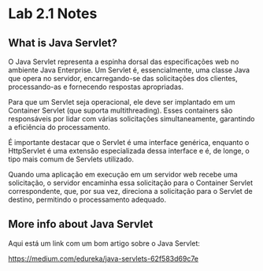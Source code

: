 # Lab 2.1 Notes

## What is Java Servlet?

O Java Servlet representa a espinha dorsal das especificações web no ambiente Java Enterprise. Um Servlet é, essencialmente, uma classe Java que opera no servidor, encarregando-se das solicitações dos clientes, processando-as e fornecendo respostas apropriadas.

Para que um Servlet seja operacional, ele deve ser implantado em um Container Servlet (que suporta multithreading). Esses containers são responsáveis por lidar com várias solicitações simultaneamente, garantindo a eficiência do processamento.

É importante destacar que o Servlet é uma interface genérica, enquanto o HttpServlet é uma extensão especializada dessa interface e é, de longe, o tipo mais comum de Servlets utilizado.

Quando uma aplicação em execução em um servidor web recebe uma solicitação, o servidor encaminha essa solicitação para o Container Servlet correspondente, que, por sua vez, direciona a solicitação para o Servlet de destino, permitindo o processamento adequado.

## More info about Java Servlet

Aqui está um link com um bom artigo sobre o Java Servlet:

https://medium.com/edureka/java-servlets-62f583d69c7e